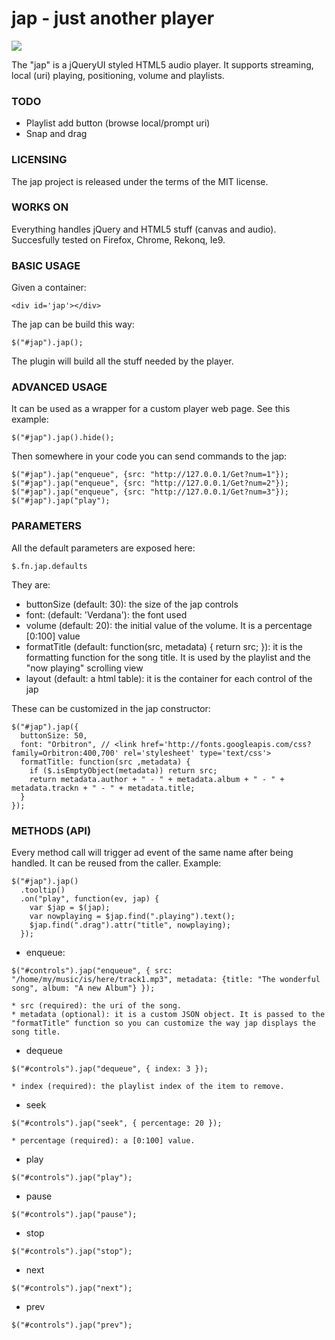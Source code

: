 # jap - just another player
![](https://raw.github.com/pste/jap/master/jap.png)

The "jap" is a jQueryUI styled HTML5 audio player. It supports streaming, local (uri) playing, positioning, volume and playlists.

### TODO
- Playlist add button (browse local/prompt uri)
- Snap and drag

### LICENSING
The jap project is released under the terms of the MIT license.

### WORKS ON
Everything handles jQuery and HTML5 stuff (canvas and audio). Succesfully tested on Firefox, Chrome, Rekonq, Ie9.

### BASIC USAGE
Given a container:
```
<div id='jap'></div>
```
The jap can be build this way:
```
$("#jap").jap();
```
The plugin will build all the stuff needed by the player.

### ADVANCED USAGE
It can be used as a wrapper for a custom player web page.
See this example:
```
$("#jap").jap().hide();
```
Then somewhere in your code you can send commands to the jap:
```
$("#jap").jap("enqueue", {src: "http://127.0.0.1/Get?num=1"});
$("#jap").jap("enqueue", {src: "http://127.0.0.1/Get?num=2"});
$("#jap").jap("enqueue", {src: "http://127.0.0.1/Get?num=3"});
$("#jap").jap("play");
```

### PARAMETERS
All the default parameters are exposed here:
```
$.fn.jap.defaults
```
They are:
- buttonSize (default: 30): the size of the jap controls
- font: (default: 'Verdana'): the font used
- volume (default: 20): the initial value of the volume. It is a percentage [0:100] value
- formatTitle (default: function(src, metadata) { return src; }): it is the formatting function for the song title. It is
used by the playlist and the "now playing" scrolling view
- layout (default: a html table): it is the container for each control of the jap

These can be customized in the jap constructor:
```
$("#jap").jap({
  buttonSize: 50,
  font: "Orbitron", // <link href='http://fonts.googleapis.com/css?family=Orbitron:400,700' rel='stylesheet' type='text/css'>
  formatTitle: function(src ,metadata) {	
	if ($.isEmptyObject(metadata)) return src;
	return metadata.author + " - " + metadata.album + " - " + metadata.trackn + " - " + metadata.title;
  }
});
```

### METHODS (API)
Every method call will trigger ad event of the same name after being handled. It can be reused from the caller.
Example:
```
$("#jap").jap()
  .tooltip()
  .on("play", function(ev, jap) {
    var $jap = $(jap);
    var nowplaying = $jap.find(".playing").text();
    $jap.find(".drag").attr("title", nowplaying);
  });
```

- enqueue:
```
$("#controls").jap("enqueue", { src: "/home/my/music/is/here/track1.mp3", metadata: {title: "The wonderful song", album: "A new Album"} });
```
    * src (required): the uri of the song.
    * metadata (optional): it is a custom JSON object. It is passed to the "formatTitle" function so you can customize the way jap displays the song title.
- dequeue
```
$("#controls").jap("dequeue", { index: 3 });
```
    * index (required): the playlist index of the item to remove.
- seek
```
$("#controls").jap("seek", { percentage: 20 });
```
    * percentage (required): a [0:100] value.
- play
```
$("#controls").jap("play");
```
- pause
```
$("#controls").jap("pause");
```
- stop
```
$("#controls").jap("stop");
```
- next
```
$("#controls").jap("next");
```
- prev
```
$("#controls").jap("prev");
```
